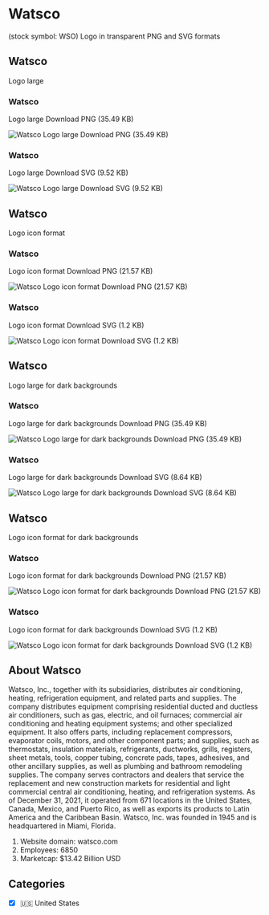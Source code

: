 # Watsco
 (stock symbol: WSO) Logo in transparent PNG and SVG formats

## Watsco
 Logo large

### Watsco
 Logo large Download PNG (35.49 KB)

![Watsco
 Logo large Download PNG (35.49 KB)](/img/orig/WSO_BIG-23b59f1a.png)

### Watsco
 Logo large Download SVG (9.52 KB)

![Watsco
 Logo large Download SVG (9.52 KB)](/img/orig/WSO_BIG-303874b8.svg)

## Watsco
 Logo icon format

### Watsco
 Logo icon format Download PNG (21.57 KB)

![Watsco
 Logo icon format Download PNG (21.57 KB)](/img/orig/WSO-9ec26ac1.png)

### Watsco
 Logo icon format Download SVG (1.2 KB)

![Watsco
 Logo icon format Download SVG (1.2 KB)](/img/orig/WSO-17358006.svg)

## Watsco
 Logo large for dark backgrounds

### Watsco
 Logo large for dark backgrounds Download PNG (35.49 KB)

![Watsco
 Logo large for dark backgrounds Download PNG (35.49 KB)](/img/orig/WSO_BIG.D-73d9b31a.png)

### Watsco
 Logo large for dark backgrounds Download SVG (8.64 KB)

![Watsco
 Logo large for dark backgrounds Download SVG (8.64 KB)](/img/orig/WSO_BIG.D-fdcd9403.svg)

## Watsco
 Logo icon format for dark backgrounds

### Watsco
 Logo icon format for dark backgrounds Download PNG (21.57 KB)

![Watsco
 Logo icon format for dark backgrounds Download PNG (21.57 KB)](/img/orig/WSO.D-15de6c4f.png)

### Watsco
 Logo icon format for dark backgrounds Download SVG (1.2 KB)

![Watsco
 Logo icon format for dark backgrounds Download SVG (1.2 KB)](/img/orig/WSO.D-dd8a5808.svg)

## About Watsco


Watsco, Inc., together with its subsidiaries, distributes air conditioning, heating, refrigeration equipment, and related parts and supplies. The company distributes equipment comprising residential ducted and ductless air conditioners, such as gas, electric, and oil furnaces; commercial air conditioning and heating equipment systems; and other specialized equipment. It also offers parts, including replacement compressors, evaporator coils, motors, and other component parts; and supplies, such as thermostats, insulation materials, refrigerants, ductworks, grills, registers, sheet metals, tools, copper tubing, concrete pads, tapes, adhesives, and other ancillary supplies, as well as plumbing and bathroom remodeling supplies. The company serves contractors and dealers that service the replacement and new construction markets for residential and light commercial central air conditioning, heating, and refrigeration systems. As of December 31, 2021, it operated from 671 locations in the United States, Canada, Mexico, and Puerto Rico, as well as exports its products to Latin America and the Caribbean Basin. Watsco, Inc. was founded in 1945 and is headquartered in Miami, Florida.

1. Website domain: watsco.com
2. Employees: 6850
3. Marketcap: $13.42 Billion USD


## Categories
- [x] 🇺🇸 United States
